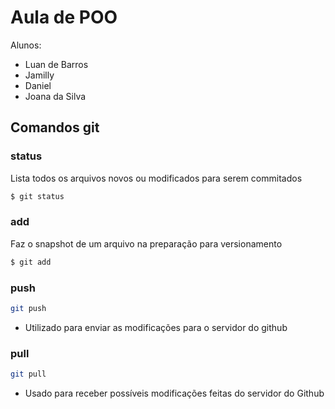 # Aula de POO

Alunos:
- Luan de Barros
- Jamilly
- Daniel
- Joana da Silva

## Comandos git

### status
Lista todos os arquivos novos ou modificados para serem commitados
``` bash
$ git status
```
### add
Faz o snapshot de um arquivo na preparação para versionamento
```bash
$ git add
```

### push

```bash
git push
```
- Utilizado para enviar as modificações para o servidor do github

### pull

```bash
git pull
```
- Usado para receber possíveis modificações feitas do servidor do Github
